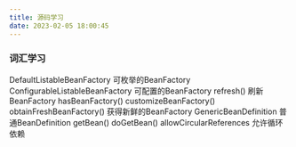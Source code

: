 ```yaml
---
title: 源码学习
date: 2023-02-05 18:00:45
---
```


### 词汇学习
DefaultListableBeanFactory 可枚举的BeanFactory
ConfigurableListableBeanFactory 可配置的BeanFactory
refresh() 刷新BeanFactory
hasBeanFactory()
customizeBeanFactory()
obtainFreshBeanFactory() 获得新鲜的BeanFactory
GenericBeanDefinition 普通BeanDefinition
getBean()
doGetBean()
allowCircularReferences 允许循环依赖